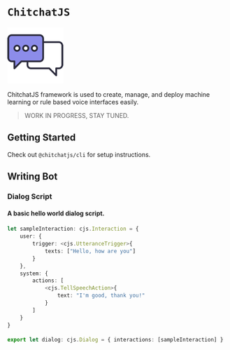 # `ChitchatJS`

![](./images/logo/128x128.png)

ChitchatJS framework is used to create, manage, and deploy machine learning or rule based voice interfaces easily.

> WORK IN PROGRESS, STAY TUNED.

## Getting Started

Check out `@chitchatjs/cli` for setup instructions.

## Writing Bot

### Dialog Script

#### A basic hello world dialog script.

```typescript
let sampleInteraction: cjs.Interaction = {
    user: {
        trigger: <cjs.UtteranceTrigger>{
            texts: ["Hello, how are you"]
        }
    },
    system: {
        actions: [
            <cjs.TellSpeechAction>{
                text: "I'm good, thank you!"
            }
        ]
    }
}

export let dialog: cjs.Dialog = { interactions: [sampleInteraction] }
```